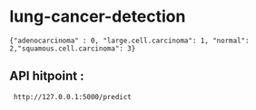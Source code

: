 # lung-cancer-detection

```{"adenocarcinoma" : 0, "large.cell.carcinoma": 1, "normal": 2,"squamous.cell.carcinoma": 3}```
 

## API hitpoint :
 
``` http://127.0.0.1:5000/predict```
 
